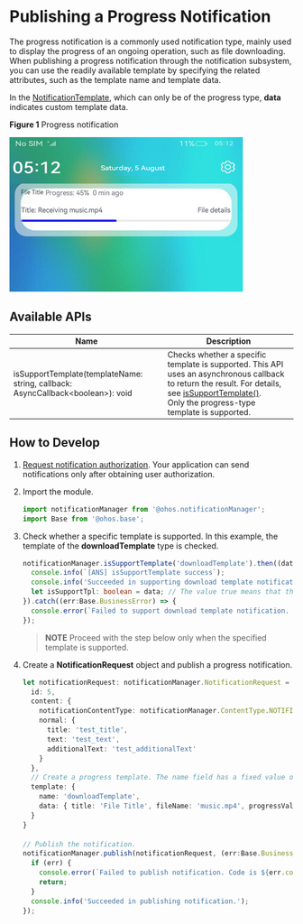 # Publishing a Progress Notification


The progress notification is a commonly used notification type, mainly used to display the progress of an ongoing operation, such as file downloading. When publishing a progress notification through the notification subsystem, you can use the readily available template by specifying the related attributes, such as the template name and template data.

In the [NotificationTemplate](../reference/apis/js-apis-inner-notification-notificationTemplate.md), which can only be of the progress type, **data** indicates custom template data.

**Figure 1** Progress notification

![en-us_image_0000001416903138](figures/en-us_image_0000001416903138.png)


## Available APIs

 

| Name| Description|
| -------- | -------- |
| isSupportTemplate(templateName: string, callback: AsyncCallback&lt;boolean&gt;): void | Checks whether a specific template is supported. This API uses an asynchronous callback to return the result. For details, see [isSupportTemplate()](../reference/apis/js-apis-notificationManager.md#notificationmanagerissupporttemplate).<br>Only the progress-type template is supported.|


## How to Develop

1. [Request notification authorization](notification-enable.md). Your application can send notifications only after obtaining user authorization. 

2. Import the module.
   
   ```ts
   import notificationManager from '@ohos.notificationManager';
   import Base from '@ohos.base';
   ```

3. Check whether a specific template is supported. In this example, the template of the **downloadTemplate** type is checked.
   
   ```ts
   notificationManager.isSupportTemplate('downloadTemplate').then((data:boolean) => {
     console.info(`[ANS] isSupportTemplate success`);
     console.info('Succeeded in supporting download template notification.');
     let isSupportTpl: boolean = data; // The value true means that the template of the downloadTemplate type is supported, and false means the opposite.
   }).catch((err:Base.BusinessError) => {
     console.error(`Failed to support download template notification. Code is ${err.code}, message is ${err.message}`);
   });
   ```
   
   > **NOTE**
   > Proceed with the step below only when the specified template is supported.
   
4. Create a **NotificationRequest** object and publish a progress notification.
   
   ```ts
   let notificationRequest: notificationManager.NotificationRequest = {
     id: 5,
     content: {
       notificationContentType: notificationManager.ContentType.NOTIFICATION_CONTENT_BASIC_TEXT,
       normal: {
         title: 'test_title',
         text: 'test_text',
         additionalText: 'test_additionalText'
       }
     },
     // Create a progress template. The name field has a fixed value of downloadTemplate.
     template: {
       name: 'downloadTemplate',
       data: { title: 'File Title', fileName: 'music.mp4', progressValue: 45 }
     }
   }
   
   // Publish the notification.
   notificationManager.publish(notificationRequest, (err:Base.BusinessError) => {
     if (err) {
       console.error(`Failed to publish notification. Code is ${err.code}, message is ${err.message}`);
       return;
     }
     console.info('Succeeded in publishing notification.');
   });
   ```

